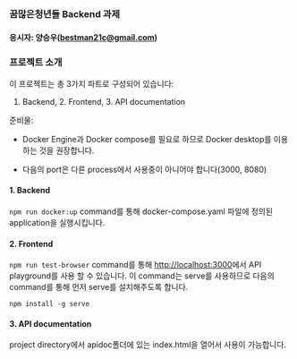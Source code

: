 ### 꿈많은청년들 Backend 과제
#### 응시자: 양승우(bestman21c@gmail.com)


### 프로젝트 소개
이 프로젝트는 총 3가지 파트로 구성되어 있습니다: 

1. Backend, 2. Frontend, 3. API documentation

준비물: 

- Docker Engine과 Docker compose를 필요로 하므로 Docker desktop를 이용하는 것을 권장합니다.

- 다음의 port은 다른 process에서 사용중이 아니어야 합니다(3000, 8080)


#### **1. Backend**
`npm run docker:up` command를 통해 docker-compose.yaml 파일에 정의된 application을 실행시킵니다. 


#### **2. Frontend**
`npm run test-browser` command를 통해 [http://localhost:3000](http://localhost:3000)에서 API playground를 사용 할 수 있습니다.
이 command는 serve를 사용하므로 다음의 command를 통해 먼저 serve를 설치해주도록 합니다.
```
npm install -g serve
```


#### **3. API documentation**
project directory에서 apidoc폴더에 있는 index.html을 열어서 사용이 가능합니다. 